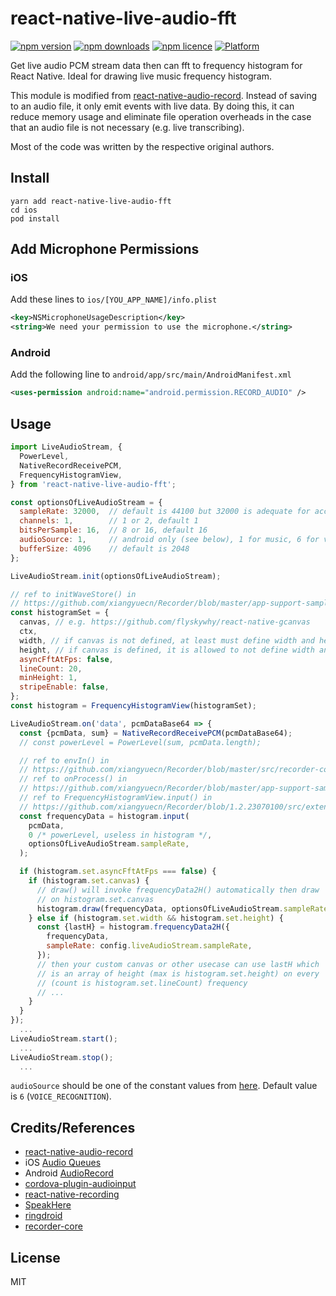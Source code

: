 # react-native-live-audio-fft

[![npm version](http://img.shields.io/npm/v/react-native-live-audio-fft.svg?style=flat-square)](https://npmjs.org/package/react-native-live-audio-fft "View this project on npm")
[![npm downloads](http://img.shields.io/npm/dm/react-native-live-audio-fft.svg?style=flat-square)](https://npmjs.org/package/react-native-live-audio-fft "View this project on npm")
[![npm licence](http://img.shields.io/npm/l/react-native-live-audio-fft.svg?style=flat-square)](https://npmjs.org/package/react-native-live-audio-fft "View this project on npm")
[![Platform](https://img.shields.io/badge/platform-ios%20%7C%20android-989898.svg?style=flat-square)](https://npmjs.org/package/react-native-live-audio-fft "View this project on npm")

Get live audio PCM stream data then can fft to frequency histogram for React Native. Ideal for drawing live music frequency histogram.

This module is modified from [react-native-audio-record](https://github.com/goodatlas/react-native-audio-record). Instead of saving to an audio file, it only emit events with live data. By doing this, it can reduce memory usage and eliminate file operation overheads in the case that an audio file is not necessary (e.g. live transcribing).

Most of the code was written by the respective original authors.

## Install
```
yarn add react-native-live-audio-fft
cd ios
pod install
```

## Add Microphone Permissions

### iOS
Add these lines to ```ios/[YOU_APP_NAME]/info.plist```
```xml
<key>NSMicrophoneUsageDescription</key>
<string>We need your permission to use the microphone.</string>
```

### Android
Add the following line to ```android/app/src/main/AndroidManifest.xml```
```xml
<uses-permission android:name="android.permission.RECORD_AUDIO" />
```

## Usage
```javascript
import LiveAudioStream, {
  PowerLevel,
  NativeRecordReceivePCM,
  FrequencyHistogramView,
} from 'react-native-live-audio-fft';

const optionsOfLiveAudioStream = {
  sampleRate: 32000,  // default is 44100 but 32000 is adequate for accurate voice recognition, maybe even music
  channels: 1,        // 1 or 2, default 1
  bitsPerSample: 16,  // 8 or 16, default 16
  audioSource: 1,     // android only (see below), 1 for music, 6 for voice recognition, default is 6
  bufferSize: 4096    // default is 2048
};

LiveAudioStream.init(optionsOfLiveAudioStream);

// ref to initWaveStore() in
// https://github.com/xiangyuecn/Recorder/blob/master/app-support-sample/index.html
const histogramSet = {
  canvas, // e.g. https://github.com/flyskywhy/react-native-gcanvas
  ctx,
  width, // if canvas is not defined, at least must define width and height
  height, // if canvas is defined, it is allowed to not define width and height
  asyncFftAtFps: false,
  lineCount: 20,
  minHeight: 1,
  stripeEnable: false,
};
const histogram = FrequencyHistogramView(histogramSet);

LiveAudioStream.on('data', pcmDataBase64 => {
  const {pcmData, sum} = NativeRecordReceivePCM(pcmDataBase64);
  // const powerLevel = PowerLevel(sum, pcmData.length);

  // ref to envIn() in
  // https://github.com/xiangyuecn/Recorder/blob/master/src/recorder-core.js
  // ref to onProcess() in
  // https://github.com/xiangyuecn/Recorder/blob/master/app-support-sample/index.html
  // ref to FrequencyHistogramView.input() in
  // https://github.com/xiangyuecn/Recorder/blob/1.2.23070100/src/extensions/frequency.histogram.view.js
  const frequencyData = histogram.input(
    pcmData,
    0 /* powerLevel, useless in histogram */,
    optionsOfLiveAudioStream.sampleRate,
  );

  if (histogram.set.asyncFftAtFps === false) {
    if (histogram.set.canvas) {
      // draw() will invoke frequencyData2H() automatically then draw
      // on histogram.set.canvas
      histogram.draw(frequencyData, optionsOfLiveAudioStream.sampleRate);
    } else if (histogram.set.width && histogram.set.height) {
      const {lastH} = histogram.frequencyData2H({
        frequencyData,
        sampleRate: config.liveAudioStream.sampleRate,
      });
      // then your custom canvas or other usecase can use lastH which
      // is an array of height (max is histogram.set.height) on every
      // (count is histogram.set.lineCount) frequency
      // ...
    }
  }
});
  ...
LiveAudioStream.start();
  ...
LiveAudioStream.stop();
  ...
```

`audioSource` should be one of the constant values from [here](https://developer.android.com/reference/android/media/MediaRecorder.AudioSource). Default value is `6` (`VOICE_RECOGNITION`).

## Credits/References
- [react-native-audio-record](https://github.com/goodatlas/react-native-audio-record)
- iOS [Audio Queues](https://developer.apple.com/library/content/documentation/MusicAudio/Conceptual/AudioQueueProgrammingGuide)
- Android [AudioRecord](https://developer.android.com/reference/android/media/AudioRecord.html)
- [cordova-plugin-audioinput](https://github.com/edimuj/cordova-plugin-audioinput)
- [react-native-recording](https://github.com/qiuxiang/react-native-recording)
- [SpeakHere](https://github.com/shaojiankui/SpeakHere)
- [ringdroid](https://github.com/google/ringdroid)
- [recorder-core](https://github.com/xiangyuecn/Recorder)

## License
MIT
